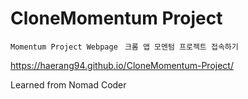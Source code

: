 # CloneMomentum Project

```Momentum Project Webpage```
``` 크롬 앱 모멘텀 프로젝트 접속하기```

https://haerang94.github.io/CloneMomentum-Project/

Learned from Nomad Coder
